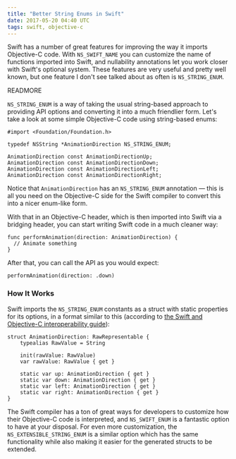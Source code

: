 ```yaml
---
title: "Better String Enums in Swift"
date: 2017-05-20 04:40 UTC
tags: swift, objective-c
---
```


Swift has a number of great features for improving the way it imports Objective-C code. With `NS_SWIFT_NAME` you can customize the name of functions imported into Swift, and nullability annotations let you work closer with Swift's optional system. These features are very useful and pretty well known, but one feature I don't see talked about as often is `NS_STRING_ENUM`.

READMORE

`NS_STRING_ENUM` is a way of taking the usual string-based approach to providing API options and converting it into a much friendlier form. Let's take a look at some simple Objective-C code using string-based enums:

```
#import <Foundation/Foundation.h>

typedef NSString *AnimationDirection NS_STRING_ENUM;

AnimationDirection const AnimationDirectionUp;
AnimationDirection const AnimationDirectionDown;
AnimationDirection const AnimationDirectionLeft;
AnimationDirection const AnimationDirectionRight;
```

Notice that `AnimationDirection` has an `NS_STRING_ENUM` annotation — this is all you need on the Objective-C side for the Swift compiler to convert this into a nicer enum-like form.

With that in an Objective-C header, which is then imported into Swift via a bridging header, you can start writing Swift code in a much cleaner way:

```
func performAnimation(direction: AnimationDirection) {
  // Animate something
}
```

After that, you can call the API as you would expect:

```
performAnimation(direction: .down)
```

### How It Works

Swift imports the `NS_STRING_ENUM` constants as a struct with static properties for its options, in a format similar to this (according to [the Swift and Objective-C interoperability guide](https://developer.apple.com/library/content/documentation/Swift/Conceptual/BuildingCocoaApps/InteractingWithCAPIs.html)):

```
struct AnimationDirection: RawRepresentable {
    typealias RawValue = String
    
    init(rawValue: RawValue)
    var rawValue: RawValue { get }
    
    static var up: AnimationDirection { get }
    static var down: AnimationDirection { get }
    static var left: AnimationDirection { get }
    static var right: AnimationDirection { get }
}
```

The Swift compiler has a ton of great ways for developers to customize how their Objective-C code is interpreted, and `NS_SWIFT_ENUM` is a fantastic option to have at your disposal. For even more customization, the `NS_EXTENSIBLE_STRING_ENUM` is a similar option which has the same functionality while also making it easier for the generated structs to be extended.